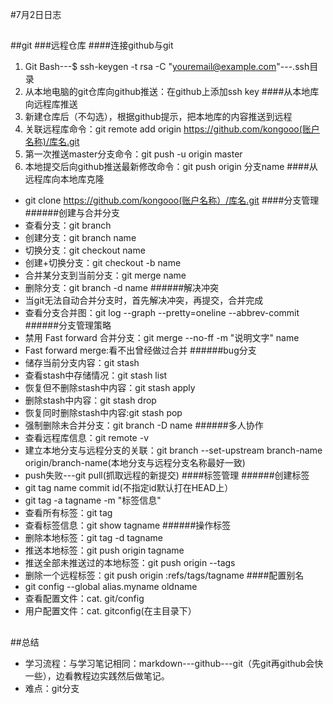 #7月2日日志
##
##git
###远程仓库
####连接github与git
1. Git Bash---$ ssh-keygen -t rsa -C "youremail@example.com"---.ssh目录
2. 从本地电脑的git仓库向github推送：在github上添加ssh key
####从本地库向远程库推送
1. 新建仓库后（不勾选），根据github提示，把本地库的内容推送到远程
2. 关联远程库命令：git remote add origin https://github.com/kongooo(账户名称)/库名.git
3. 第一次推送master分支命令：git push -u origin master
4. 本地提交后向github推送最新修改命令：git push origin 分支name
####从远程库向本地库克隆
* git clone https://github.com/kongooo(账户名称）/库名.git
####分支管理
######创建与合并分支
* 查看分支：git branch
* 创建分支：git branch name
* 切换分支：git checkout name
* 创建+切换分支：git checkout -b name
* 合并某分支到当前分支：git merge name
* 删除分支：git branch -d name
######解决冲突
* 当git无法自动合并分支时，首先解决冲突，再提交，合并完成
* 查看分支合并图：git log --graph --pretty=oneline --abbrev-commit
######分支管理策略
* 禁用 Fast forward 合并分支：git merge --no-ff -m "说明文字" name
* Fast forward merge:看不出曾经做过合并
######bug分支
* 储存当前分支内容：git stash
* 查看stash中存储情况：git stash list
* 恢复但不删除stash中内容：git stash apply
* 删除stash中内容：git stash drop
* 恢复同时删除stash中内容:git stash pop
* 强制删除未合并分支：git branch -D name
######多人协作
* 查看远程库信息：git remote -v
* 建立本地分支与远程分支的关联：git branch --set-upstream branch-name origin/branch-name(本地分支与远程分支名称最好一致)
* push失败---git pull(抓取远程的新提交)
####标签管理
######创建标签
* git tag name commit id(不指定id默认打在HEAD上）
* git tag -a tagname -m "标签信息"
* 查看所有标签：git tag
* 查看标签信息：git show tagname
######操作标签
* 删除本地标签：git tag -d tagname
* 推送本地标签：git push origin tagname
* 推送全部未推送过的本地标签：git push origin --tags
* 删除一个远程标签：git push origin :refs/tags/tagname
####配置别名
* git config --global alias.myname oldname
* 查看配置文件：cat. git/config
* 用户配置文件：cat. gitconfig(在主目录下）
##
##总结
* 学习流程：与学习笔记相同：markdown---github---git（先git再github会快一些），边看教程边实践然后做笔记。
* 难点：git分支
